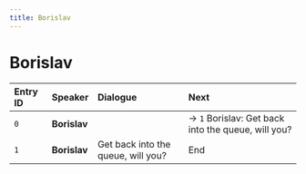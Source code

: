 ```yaml
---
title: Borislav
---
```


# Borislav


| Entry ID | Speaker | Dialogue | Next |
| :------- | :------ | :------- | :------------ |
| `0` | **Borislav** |  | → `1` Borislav: Get back into the queue, will you? |
| `1` | **Borislav** | Get back into the queue, will you? | End |

